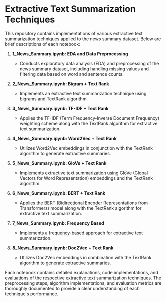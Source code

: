 # Extractive Text Summarization Techniques

This repository contains implementations of various extractive text summarization techniques applied to the news summary dataset. Below are brief descriptions of each notebook:

1. **1_News_Summary.ipynb: EDA and Data Preprocessing**
   - Conducts exploratory data analysis (EDA) and preprocessing of the news summary dataset, including handling missing values and filtering data based on word and sentence counts.

2. **2_News_Summary.ipynb: Bigram + Text Rank**
   - Implements an extractive text summarization technique using bigrams and TextRank algorithm.

3. **3_News_Summary.ipynb: TF-IDF + Text Rank**
   - Applies the TF-IDF (Term Frequency-Inverse Document Frequency) weighting scheme along with the TextRank algorithm for extractive text summarization.

4. **4_News_Summary.ipynb: Word2Vec + Text Rank**
   - Utilizes Word2Vec embeddings in conjunction with the TextRank algorithm to generate extractive summaries.

5. **5_News_Summary.ipynb: GloVe + Text Rank**
   - Implements extractive text summarization using GloVe (Global Vectors for Word Representation) embeddings and the TextRank algorithm.

6. **6_News_Summary.ipynb: BERT + Text Rank**
   - Applies the BERT (Bidirectional Encoder Representations from Transformers) model along with the TextRank algorithm for extractive text summarization.

7. **7_News_Summary.ipynb: Frequency Based**
   - Implements a frequency-based approach for extractive text summarization.

8. **8_News_Summary.ipynb: Doc2Vec + Text Rank**
   - Utilizes Doc2Vec embeddings in combination with the TextRank algorithm to generate extractive summaries.

Each notebook contains detailed explanations, code implementations, and evaluations of the respective extractive text summarization techniques. The preprocessing steps, algorithm implementations, and evaluation metrics are thoroughly documented to provide a clear understanding of each technique's performance.
